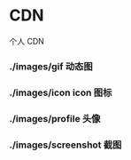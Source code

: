 # CDN

个人 CDN

### ./images/gif 动态图

### ./images/icon icon 图标

### ./images/profile 头像

### ./images/screenshot 截图
